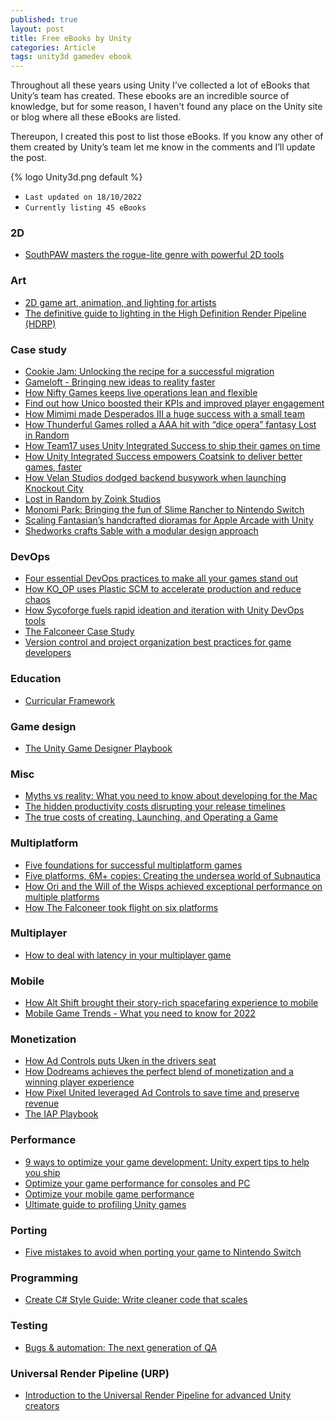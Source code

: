 ```yaml
---
published: true
layout: post
title: Free eBooks by Unity
categories: Article
tags: unity3d gamedev ebook
---
```

Throughout all these years using Unity I’ve collected a lot of eBooks that Unity’s team has created. These ebooks are an incredible source of knowledge, but for some reason, I haven't found any place on the Unity site or blog where all these eBooks are listed.

Thereupon, I created this post to list those eBooks. If you know any other of them created by Unity’s team let me know in the comments and I’ll update the post.

{% logo Unity3d.png default %}


* `Last updated on 18/10/2022`
* `Currently listing 45 eBooks`

### 2D
* [SouthPAW masters the rogue-lite genre with powerful 2D tools](https://content.cdntwrk.com/files/aT0xNDY3Njc3JnY9MSZpc3N1ZU5hbWU9c2t1bC10aGUtaGVyby1zbGF5ZXItY2FzZS1zdHVkeSZjbWQ9ZCZzaWc9NGVkZWYzYWE4N2FhNTJiMTAyYWRhYmM5M2Y0ODBjNGE%253D)

### Art
* [2D game art, animation, and lighting for artists](https://content.cdntwrk.com/files/aT0xNDYwMzg1JnY9MSZpc3N1ZU5hbWU9MkQgZ2FtZSBhcnQsIGFuaW1hdGlvbiwgYW5kIGxpZ2h0aW5nIGZvciBhcnRpc3RzIGVCb29rJmNtZD1kJnNpZz05NTM2NDg4NjI3YjNhNTkyMGU1YTBjMjFjNjg0YmRhMg%253D%253D)
* [The definitive guide to lighting in the High Definition Render Pipeline (HDRP)](https://content.cdntwrk.com/files/aT0xNDY3OTc3JnY9MSZpc3N1ZU5hbWU9dGhlLWRlZmluaXRpdmUtZ3VpZGUtdG8tbGlnaHRpbmctaW4tdGhlLWhpZ2gtZGVmaW5pdGlvbi1yZW5kZXItcGlwZWxpbmUtdW5pdHktMjAyMS1sdHMtZWRpdGlvbiZjbWQ9ZCZzaWc9MGM5YTE4M2IyZmE3ZDYzMjcxMTljZDQ4YTQyYjYxZjM%253D)

### Case study
* [Cookie Jam: Unlocking the recipe for a successful migration](https://content.cdntwrk.com/files/aT0xNDc0Njg2JnY9MSZpc3N1ZU5hbWU9dW5pdHktY29va2llamFtLWNhc2VzdHVkeS12MyZjbWQ9ZCZzaWc9ZmJkZWJkNzQ2OTU5Njg4ZWNjZjFmNjg3ZWEyYjgwY2I%253D)
* [Gameloft - Bringing new ideas to reality faster](https://images.response.unity3d.com/Web/Unity/%7B16c8de91-64fe-46c7-899a-5a45ace2ba60%7D_Gameloft_-_Bringing_new_ideas_to_reality_faster.pdf)
* [How Nifty Games keeps live operations lean and flexible](https://content.cdntwrk.com/files/aT0xMzg1NTc2JnY9NCZpc3N1ZU5hbWU9dWdzLW5pZnR5LWdhbWVzLWNhc2Utc3R1ZHktMSZjbWQ9ZCZzaWc9YmIyN2Q5OTUwZDAxNTFiNmZiZDhkMWI0OWNhMzZlMzM%253D)
* [Find out how Unico boosted their KPIs and improved player engagement](https://content.cdntwrk.com/files/aT0xNDQ5MzQ1JnY9MSZpc3N1ZU5hbWU9dW5pY28tc3R1ZGlvLWNhc2Utc3R1ZHkmY21kPWQmc2lnPTA4NmVmNDFkNTE2YzY3ZWE5NzZjN2FjNDNlZTU1MDgy)
* [How Mimimi made Desperados III a huge success with a small team](https://content.cdntwrk.com/files/aT0xNDQ5MDU0JnY9MSZpc3N1ZU5hbWU9SG93IFVuaXR5IGhlbHBlZCBNaW1pbWnigJlzIERlc3BlcmFkb3MgSUlJIHJpdmFsIG1lZ2Etc3R1ZGlvIHJlbGVhc2VzJmNtZD1kJnNpZz1iYjBlMDEyYmIyYjVhMjQ1MjVkMGYzMDFhNmE2YjNmZg%253D%253D)
* [How Thunderful Games rolled a AAA hit with “dice opera” fantasy Lost in Random](https://content.cdntwrk.com/files/aT0xNDY3ODE0JnY9MSZpc3N1ZU5hbWU9bG9zdC1pbi1yYW5kb20tY2FzZS1zdHVkeSZjbWQ9ZCZzaWc9MjEwM2Q3N2Y5NTVhYTFiOTIyN2IxMTBlNGQ1ZTYyYjE%253D)
* [How Team17 uses Unity Integrated Success to ship their games on time](https://content.cdntwrk.com/files/aT0xNDM2ODE0JnY9MSZpc3N1ZU5hbWU9dGVhbS0xNy1jYXNlLXN0dWR5JmNtZD1kJnNpZz1iYjY1NTlmMzQ5MjFiMzFiY2UzNDM0NjVlYmUzN2JjZg%253D%253D)
* [How Unity Integrated Success empowers Coatsink to deliver better games, faster](https://content.cdntwrk.com/files/aT0xNDI0Njg3JnY9MSZpc3N1ZU5hbWU9aG93LXVuaXR5LWludGVncmF0ZWQtc3VjY2Vzcy1lbXBvd2Vycy1jb2F0c2luay10by1kZWxpdmVyLWJldHRlci1nYW1lcy1mYXN0ZXImY21kPWQmc2lnPWIwNjY1YzczYzhmNjRhMjgyNWU5ZGM0Zjg3MTJkNzFh)
* [How Velan Studios dodged backend busywork when launching Knockout City](https://content.cdntwrk.com/files/aT0xNDM2ODE3JnY9MSZpc3N1ZU5hbWU9a25vY2tvdXQtY2l0eS1jYXNlLXN0dWR5JmNtZD1kJnNpZz02MDlkNzcxODU1OTdjZTVmZDg4NzgyNjM5MWIzNTAwMA%253D%253D)
* [Lost in Random by Zoink Studios](https://images.response.unity3d.com/Web/Unity/%7B67c2b39e-0d60-4c68-bb6f-7db7196f7781%7D_Unity-LostInRandom-CaseStudy-v4.pdf)
* [Monomi Park: Bringing the fun of Slime Rancher to Nintendo Switch](https://content.cdntwrk.com/files/aT0xNDQ5OTUxJnY9MSZpc3N1ZU5hbWU9TW9ub21pIFBhcms6IEJyaW5naW5nIHRoZSBmdW4gb2YgU2xpbWUgUmFuY2hlciB0byBOaW50ZW5kbyBTd2l0Y2gmY21kPWQmc2lnPWVlYTQzMjEwM2JiOTc1NGUxZTU2OGQxYzUwMTgzNzFl)
* [Scaling Fantasian’s handcrafted dioramas for Apple Arcade with Unity](https://content.cdntwrk.com/files/aT0xNDY3ODEzJnY9MSZpc3N1ZU5hbWU9ZmFudGFzaWFuLWNhc2Utc3R1ZHkmY21kPWQmc2lnPWFlNTkwNGUzZWE3OWYxZjA4MmNjYTA2NDkxYWFiNTI4)
* [Shedworks crafts Sable with a modular design approach](https://content.cdntwrk.com/files/aT0xNDczMTY0JnY9MSZpc3N1ZU5hbWU9c2FibGUtY2FzZS1zdHVkeSZjbWQ9ZCZzaWc9NzMxMWFjYmIyZjcwZjhiZjNmMzU1MzY2OGNhMTdjYjI%253D)


### DevOps
* [Four essential DevOps practices to make all your games stand out](https://images.response.unity3d.com/Web/Unity/%7Ba58bfd8b-fc4d-4a60-a340-328a4a994c90%7D_2022-01-DG-Essential-Dev-Ops-Practices-e-book.pdf)
* [How KO_OP uses Plastic SCM to accelerate production and reduce chaos](https://content.cdntwrk.com/files/aT0xNDY3ODE1JnY9MSZpc3N1ZU5hbWU9cGxhc3RpYy1rby1vcC1jYXNlLXN0dWR5JmNtZD1kJnNpZz0wZjk2MWExN2JhMTdhNGFiYjY1YTEzZGMxZGJkZDIwMg%253D%253D)
* [How Sycoforge fuels rapid ideation and iteration with Unity DevOps tools](https://content.cdntwrk.com/files/aT0xNDc1MTc2JnY9MSZpc3N1ZU5hbWU9aG93LXN5Y29mb3JnZS1mdWVscy1yYXBpZC1pZGVhdGlvbi1hbmQtaXRlcmF0aW9uLXdpdGgtdW5pdHktZGV2b3BzLXRvb2xzJmNtZD1kJnNpZz01YzcwNjcwOWE0NmM5OTNjZmY1ZGQwYTljNjg0OGI5Mw%253D%253D)
* [The Falconeer Case Study](https://content.cdntwrk.com/files/aT0xNDI2NDIxJnY9MSZpc3N1ZU5hbWU9dGhlLWZhbGNvbmVlci1jYXNlLXN0dWR5JmNtZD1kJnNpZz1kMWRlZTAyZDRhMDBkODI0YWU1YmJkYWM2Y2Y5ZmE0NA%253D%253D)
* [Version control and project organization best practices for game developers](https://content.cdntwrk.com/files/aT0xNDUzNTMwJnY9MSZpc3N1ZU5hbWU9VmVyc2lvbiBjb250cm9sIGFuZCBwcm9qZWN0IG9yZ2FuaXphdGlvbiBiZXN0IHByYWN0aWNlIGd1aWRlJmNtZD1kJnNpZz00NzZiN2VjYzNlOGY3ZTNhNThhYzdjYzFiNTg4NTBiMA%253D%253D)

### Education
* [Curricular Framework](https://images.response.unity3d.com/Web/Unity/%7B118ba1e1-7999-4731-aecb-222c8f648ba1%7D_Unity-CurricularFramework-052820_FINAL.pdf)

### Game design
* [The Unity Game Designer Playbook](https://cdn.unity3d.com/media/TheGameDesignerPlaybook_EBook.pdf)

### Misc
* [Myths vs reality: What you need to know about developing for the Mac](https://images.response.unity3d.com/Web/Unity/%7B1f2fcf3b-d60d-44e1-b646-818d32bfa030%7D_Unity-Mac-Development-Ebook-v4.2.pdf)
* [The hidden productivity costs disrupting your release timelines](https://images.response.unity3d.com/Web/Unity/%7B47e54d3b-d51f-4e09-b3c1-1ab84453779e%7D_Unity-HiddenProductivityCosts-Ebook.pdf)
* [The true costs of creating, Launching, and Operating a Game](https://images.response.unity3d.com/Web/Unity/%7B954cce4a-4166-45e7-b270-df28300bc67f%7D_UNITY-The_True_Costs_of_Creating__Launching_and_Operating_a_Game.pdf)

### Multiplatform
* [Five foundations for successful multiplatform games](https://content.cdntwrk.com/files/aT0xNDc2NDkxJnY9MSZpc3N1ZU5hbWU9dW5pdHktNW11bHRpcGxhdGZvcm1lYm9vay1maW5hbDgxMSZjbWQ9ZCZzaWc9M2FmMGFkYTRhZThiNDg2Yjg1MmY3ZWMxOWM1YzljZDI%253D)
* [Five platforms, 6M+ copies: Creating the undersea world of Subnautica](https://content.cdntwrk.com/files/aT0xNDI0Njg0JnY9MSZpc3N1ZU5hbWU9Y3JlYXRpbmctdGhlLXVuZGVyc2VhLXdvcmxkLW9mLXN1Ym5hdXRpY2EmY21kPWQmc2lnPTVlNmYyZDRlOTI3NWQwNDc0OWViOGNjZDcyYWViMTBh)
* [How Ori and the Will of the Wisps achieved exceptional performance on multiple platforms](https://images.response.unity3d.com/Web/Unity/%7Bc0e25058-e259-4146-a977-1fc57d3b6278%7D_OriWillofTheWispsCaseStudy_Multiplatform.pdf)
* [How The Falconeer took flight on six platforms](https://content.cdntwrk.com/files/aT0xNDI2NDE4JnY9MSZpc3N1ZU5hbWU9dGhlLWZhbGNvbmVlci1jYXNlLXN0dWR5JmNtZD1kJnNpZz01MTM3MzgyZTBlYTFkYTkwNWE0YWM5NmEzMzA2NThkYg%253D%253D)

### Multiplayer
* [How to deal with latency in your multiplayer game](https://images.response.unity3d.com/Web/Unity/%7B0602c119-6b5c-4011-9583-86120cb73bb0%7D_Latency_in_your_multiplayer_game_ebook.pdf)

### Mobile
* [How Alt Shift brought their story-rich spacefaring experience to mobile](https://content.cdntwrk.com/files/aT0xNDcxOTMzJnY9MSZpc3N1ZU5hbWU9Y3J5aW5nLXN1bnMtY2FzZS1zdHVkeSZjbWQ9ZCZzaWc9NTI2NTFjYzQxNDAwMDk5NTA3MmI4YmY5MDZmYWFhY2E%253D)
* [Mobile Game Trends - What you need to know for 2022](https://images.response.unity3d.com/Web/Unity/%7B53677c96-8761-4852-9699-67fb3702e97c%7D_Unity-MobileTrends2022-Ebook.pdf)

### Monetization
* [How Ad Controls puts Uken in the drivers seat](https://content.cdntwrk.com/files/aT0xNDQ2OTQ1JnY9MSZpc3N1ZU5hbWU9YWQtY29udHJvbHMtcHV0cy11a2VuLWdhbWVzLWluLXRoZS1kcml2ZXJzLXNlYXQmY21kPWQmc2lnPWU5OWZmZWRkYTFlZTg5YjM5MDExN2FkNTc3YTIyZDYx)
* [How Dodreams achieves the perfect blend of monetization and a winning player experience](https://content.cdntwrk.com/files/aT0xNDc0MDYwJnY9MSZpc3N1ZU5hbWU9dWdzLW1lZGlhdGlvbi1kb2RyZWFtcy1jYXNlc3R1ZHktZmluYWwmY21kPWQmc2lnPTU1MGRiN2NmYzY4MTcxOGU2ODg3ODBjOGE2NGQ3NzE0)
* [How Pixel United leveraged Ad Controls to save time and preserve revenue](https://content.cdntwrk.com/files/aT0xNDE5ODAzJnY9MyZpc3N1ZU5hbWU9YmlnLWZpc2gtZ2FtZXMtY2FzZS1zdHVkeSZjbWQ9ZCZzaWc9ZGVlYjY5MzNhOGVhNzQ4MWU0NmYwYTg4Nzc2MjE4YWQ%253D)
* [The IAP Playbook](https://images.response.unity3d.com/Web/Unity/%7B75240e36-672c-474b-a72e-b2415403bad4%7D_Unity_IAP_Playbook-v4.pdf)

### Performance
* [9 ways to optimize your game development: Unity expert tips to help you ship](https://images.response.unity3d.com/Web/Unity/%7B5dc4de9b-9e59-4860-b933-eb6daae82ecd%7D_Unity_Games_Optimization_Best_Practices-v5.pdf)
* [Optimize your game performance for consoles and PC](https://content.cdntwrk.com/files/aT0xNDI0NjkzJnY9MSZpc3N1ZU5hbWU9b3B0aW1pemUteW91ci1jb25zb2xlLWFuZC1wYy1nYW1lLXBlcmZvcm1hbmNlJmNtZD1kJnNpZz1hYjFkYjE2OTRhZWZhNzI4OTFkM2FiZjIyNTIyNTkyMQ%253D%253D)
* [Optimize your mobile game performance](https://content.cdntwrk.com/files/aT0xMzg4ODYxJnY9MSZpc3N1ZU5hbWU9dW5pdHktZS1ib29rLW9wdGltaXplLXlvdXItbW9iaWxlLWdhbWUtcGVyZm9ybWFuY2UmY21kPWQmc2lnPWU3NWYzMDQxZjdkNTk4ZDc4NjVhMjZiZTVmM2E1ODQ4)
* [Ultimate guide to profiling Unity games](https://content.cdntwrk.com/files/aT0xNDY3MDM1JnY9MyZpc3N1ZU5hbWU9dWx0aW1hdGUtZ3VpZGUtdG8tcHJvZmlsaW5nLXVuaXR5LWdhbWVzJmNtZD1kJnNpZz1kZGY3OThlNTBlYjA3YzljODU1MDA2NWFlNjlhM2NmNw%253D%253D)

### Porting
* [Five mistakes to avoid when porting your game to Nintendo Switch](https://images.response.unity3d.com/Web/Unity/%7B2472c6b0-ed28-46c3-bd7a-12eed8ce3805%7D_Five-mistakes-to-avoid-when-porting-your-game-to-switch.pdf)

### Programming
* [Create C# Style Guide: Write cleaner code that scales](https://content.cdntwrk.com/files/aT0xNDc4MTU1JnY9MSZpc3N1ZU5hbWU9Y3JlYXRlLWEtYy1zdHlsZS1ndWlkZS13cml0ZS1jbGVhbmVyLWNvZGUtdGhhdC1zY2FsZXMmY21kPWQmc2lnPTU5NjljY2NjZmUwYWM3YjUzNTlmNjAyMGVmOGY5MmQ3)

### Testing
* [Bugs & automation: The next generation of QA](https://images.response.unity3d.com/Web/Unity/%7B4233ae60-18e9-498e-bf6d-226e47a75932%7D_Unity_Bugs_Automation_EBook.pdf)


### Universal Render Pipeline (URP)
* [Introduction to the Universal Render Pipeline for advanced Unity creators](https://content.cdntwrk.com/files/aT0xNDc2NTcwJnY9MSZpc3N1ZU5hbWU9aW50cm9kdWN0aW9uLXRvLXRoZS11bml2ZXJzYWwtcmVuZGVyLXBpcGVsaW5lLWZvci1hZHZhbmNlZC11bml0eS1jcmVhdG9ycy0yMDIxLWx0cy1lZGl0aW9uJmNtZD1kJnNpZz1kMjZkZmQ1Njg1NWUyZjZhMDc5OGJmY2M0OTllZWQ3YQ%253D%253D)